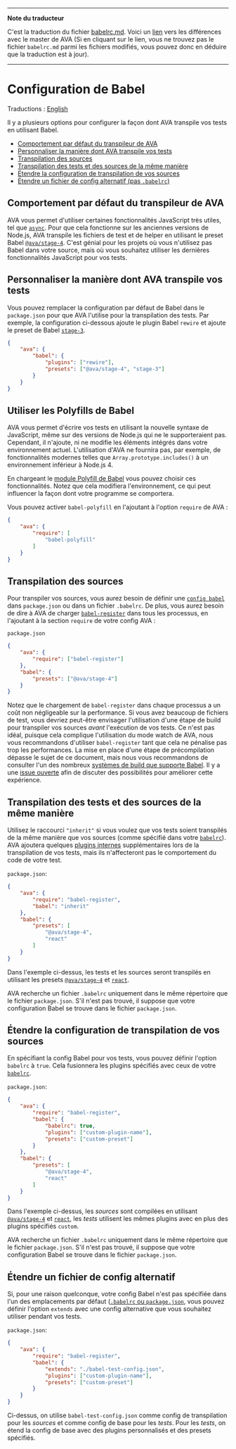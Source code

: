 ___
**Note du traducteur**

C'est la traduction du fichier [babelrc.md](https://github.com/avajs/ava/blob/master/docs/recipes/babelrc.md). Voici un [lien](https://github.com/avajs/ava/compare/589489db04128f9287de44e600175b4af5a2f52d...master#diff-3834ea415f09859260d100d1ec24207b) vers les différences avec le master de AVA (Si en cliquant sur le lien, vous ne trouvez pas le fichier `babelrc.md` parmi les fichiers modifiés, vous pouvez donc en déduire que la traduction est à jour).
___
# Configuration de Babel

Traductions : [English](https://github.com/avajs/ava/blob/master/docs/recipes/babelrc.md)

Il y a plusieurs options pour configurer la façon dont AVA transpile vos tests en utilisant Babel.

 - [Comportement par défaut du transpileur de AVA](#comportement-par-défaut-du-transpileur-de-ava)
 - [Personnaliser la manière dont AVA transpile vos tests](#personnaliser-la-manière-dont-ava-transpile-vos-tests)
 - [Transpilation des sources](#transpilation-des-sources)
 - [Transpilation des tests et des sources de la même manière](#transpilation-des-tests-et-des-sources-de-la-même-manière)
 - [Étendre la configuration de transpilation de vos sources](#Étendre-la-configuration-de-transpilation-de-vos-sources)
 - [Étendre un fichier de config alternatif (pas `.babelrc`)](#Étendre-un-fichier-de-config-alternatif)

## Comportement par défaut du transpileur de AVA

AVA vous permet d'utiliser certaines fonctionnalités JavaScript très utiles, tel que [`async`](https://github.com/avajs/ava#async-function-support). Pour que cela fonctionne sur les anciennes versions de Node.js, AVA transpile les fichiers de test et de helper en utilisant le preset Babel [`@ava/stage-4`](https://github.com/avajs/babel-preset-stage-4). C'est génial pour les projets où vous n'utilisez pas Babel dans votre source, mais où vous souhaitez utiliser les dernières fonctionnalités JavaScript pour vos tests.

## Personnaliser la manière dont AVA transpile vos tests

Vous pouvez remplacer la configuration par défaut de Babel dans le `package.json` pour que AVA l'utilise pour la transpilation des tests. Par exemple, la configuration ci-dessous ajoute le plugin Babel `rewire` et ajoute le preset de Babel [`stage-3`](http://babeljs.io/docs/plugins/preset-stage-3/).

```json
{
	"ava": {
		"babel": {
			"plugins": ["rewire"],
			"presets": ["@ava/stage-4", "stage-3"]
		}
	}
}
```

## Utiliser les Polyfills de Babel

AVA vous permet d'écrire vos tests en utilisant la nouvelle syntaxe de JavaScript, même sur des versions de Node.js qui ne le supporteraient pas. Cependant, il n'ajoute, ni ne modifie les éléments intégrés dans votre environnement actuel. L'utilisation d'AVA ne fournira pas, par exemple, de fonctionnalités modernes telles que `Array.prototype.includes()` à un environnement inférieur à Node.js 4.

En chargeant le [module Polyfill de Babel](https://babeljs.io/docs/usage/polyfill/) vous pouvez choisir ces fonctionnalités. Notez que cela modifiera l'environnement, ce qui peut influencer la façon dont votre programme se comportera.

Vous pouvez activer `babel-polyfill` en l'ajoutant à l'option `require` de AVA :

```json
{
	"ava": {
		"require": [
			"babel-polyfill"
		]
	}
}
```

## Transpilation des sources

Pour transpiler vos sources, vous aurez besoin de définir une [`config babel` ](http://babeljs.io/docs/usage/babelrc/) dans `package.json` ou dans un fichier `.babelrc`. De plus, vous aurez besoin de dire à AVA de charger [`babel-register`](http://babeljs.io/docs/usage/require/) dans tous les processus, en l'ajoutant à la section `require` de votre config AVA :

`package.json`

```json
{
	"ava": {
		"require": ["babel-register"]
	},
	"babel": {
		"presets": ["@ava/stage-4"]
	}
}
```

Notez que le chargement de `babel-register` dans chaque processus a un coût non négligeable sur la performance. Si vous avez beaucoup de fichiers de test, vous devriez peut-être envisager l'utilisation d'une étape de build pour transpiler vos sources *avant* l'exécution de vos tests. Ce n'est pas idéal, puisque cela complique l'utilisation du mode watch de AVA, nous vous recommandons d'utiliser `babel-register` tant que cela ne pénalise pas trop les performances. La mise en place d'une étape de précompilation dépasse le sujet de ce document, mais nous vous recommandons de consulter l'un des nombreux [systèmes de build que supporte Babel](http://babeljs.io/docs/setup/). Il y a une [issue ouverte](https://github.com/avajs/ava/issues/577) afin de discuter des possibilités pour améliorer cette expérience.

## Transpilation des tests et des sources de la même manière

Utilisez le raccourci `"inherit"` si vous voulez que vos tests soient transpilés de la même manière que vos sources (comme spécifié dans votre [`babelrc`](http://babeljs.io/docs/usage/babelrc/)). AVA ajoutera quelques [plugins internes](#notes) supplémentaires lors de la transpilation de vos tests, mais ils n'affecteront pas le comportement du code de votre test.

`package.json`:

```json
{
	"ava": {
		"require": "babel-register",
		"babel": "inherit"
	},
	"babel": {
		"presets": [
			"@ava/stage-4",
			"react"
		]
	}
}
```

Dans l'exemple ci-dessus, les tests et les sources seront transpilés en utilisant les presets [`@ava/stage-4`](https://github.com/avajs/babel-preset-stage-4) et [`react`](http://babeljs.io/docs/plugins/preset-react/).

AVA recherche un fichier `.babelrc` uniquement dans le même répertoire que le fichier `package.json`. S'il n'est pas trouvé, il suppose que votre configuration Babel se trouve dans le fichier `package.json`.

## Étendre la configuration de transpilation de vos sources

En spécifiant la config Babel pour vos tests, vous pouvez définir l'option `babelrc` à `true`. Cela fusionnera les plugins spécifiés avec ceux de votre [`babelrc`](http://babeljs.io/docs/usage/babelrc/).

`package.json`:

```json
{
	"ava": {
		"require": "babel-register",
		"babel": {
			"babelrc": true,
			"plugins": ["custom-plugin-name"],
			"presets": ["custom-preset"]
		}
	},
	"babel": {
		"presets": [
			"@ava/stage-4",
			"react"
		]
	}
}
```

Dans l'exemple ci-dessus, les *sources* sont compilées en utilisant [`@ava/stage-4`](https://github.com/avajs/babel-preset-stage-4) et [`react`](http://babeljs.io/docs/plugins/preset-react/), les *tests* utilisent les mêmes plugins avec en plus des plugins spécifiés `custom`.

AVA recherche un fichier `.babelrc` uniquement dans le même répertoire que le fichier `package.json`. S'il n'est pas trouvé, il suppose que votre configuration Babel se trouve dans le fichier `package.json`.

## Étendre un fichier de config alternatif

Si, pour une raison quelconque, votre config Babel n'est pas spécifiée dans l'un des emplacements par défaut ([`.babelrc` ou `package.json`](http://babeljs.io/docs/usage/babelrc/), vous pouvez définir l'option `extends` avec une config alternative que vous souhaitez utiliser pendant vos tests.

`package.json`:

```json
{
	"ava": {
		"require": "babel-register",
		"babel": {
			"extends": "./babel-test-config.json",
			"plugins": ["custom-plugin-name"],
			"presets": ["custom-preset"]
		}
	}
}
```

Ci-dessus, on utilise `babel-test-config.json` comme config de transpilation pour les *sources* et comme config de base pour les *tests*. Pour les *tests*, on étend la config de base avec des plugins personnalisés et des presets spécifiés.
